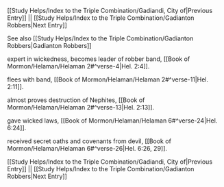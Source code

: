 [[Study Helps/Index to the Triple Combination/Gadiandi, City of|Previous Entry]]  ||  [[Study Helps/Index to the Triple Combination/Gadianton Robbers|Next Entry]]

 See also [[Study Helps/Index to the Triple Combination/Gadianton Robbers|Gadianton Robbers]]

 expert in wickedness, becomes leader of robber band, [[Book of Mormon/Helaman/Helaman 2#^verse-4|Hel. 2:4]].

 flees with band, [[Book of Mormon/Helaman/Helaman 2#^verse-11|Hel. 2:11]].

 almost proves destruction of Nephites, [[Book of Mormon/Helaman/Helaman 2#^verse-13|Hel. 2:13]].

 gave wicked laws, [[Book of Mormon/Helaman/Helaman 6#^verse-24|Hel. 6:24]].

 received secret oaths and covenants from devil, [[Book of Mormon/Helaman/Helaman 6#^verse-26|Hel. 6:26, 29]].

[[Study Helps/Index to the Triple Combination/Gadiandi, City of|Previous Entry]]  ||  [[Study Helps/Index to the Triple Combination/Gadianton Robbers|Next Entry]]